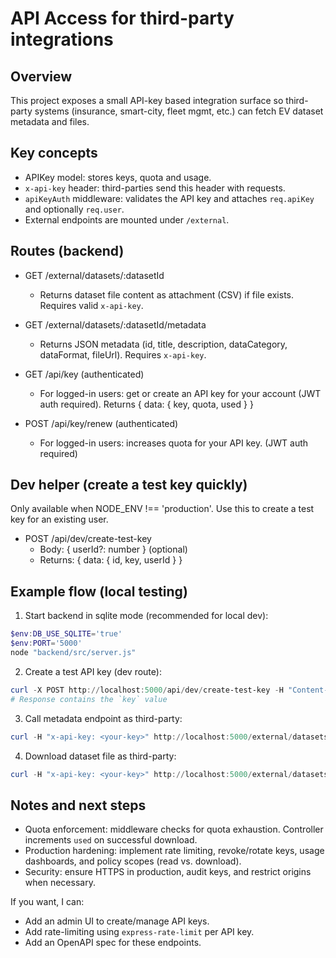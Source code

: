 API Access for third-party integrations
=====================================

Overview
--------
This project exposes a small API-key based integration surface so third-party systems (insurance, smart-city, fleet mgmt, etc.) can fetch EV dataset metadata and files.

Key concepts
------------
- APIKey model: stores keys, quota and usage.
- `x-api-key` header: third-parties send this header with requests.
- `apiKeyAuth` middleware: validates the API key and attaches `req.apiKey` and optionally `req.user`.
- External endpoints are mounted under `/external`.

Routes (backend)
-----------------
- GET /external/datasets/:datasetId
  - Returns dataset file content as attachment (CSV) if file exists. Requires valid `x-api-key`.

- GET /external/datasets/:datasetId/metadata
  - Returns JSON metadata (id, title, description, dataCategory, dataFormat, fileUrl). Requires `x-api-key`.

- GET /api/key (authenticated)
  - For logged-in users: get or create an API key for your account (JWT auth required). Returns { data: { key, quota, used } }

- POST /api/key/renew (authenticated)
  - For logged-in users: increases quota for your API key. (JWT auth required)

Dev helper (create a test key quickly)
--------------------------------------
Only available when NODE_ENV !== 'production'. Use this to create a test key for an existing user.

- POST /api/dev/create-test-key
  - Body: { userId?: number } (optional)
  - Returns: { data: { id, key, userId } }

Example flow (local testing)
---------------------------
1) Start backend in sqlite mode (recommended for local dev):

```powershell
$env:DB_USE_SQLITE='true'
$env:PORT='5000'
node "backend/src/server.js"
```

2) Create a test API key (dev route):

```powershell
curl -X POST http://localhost:5000/api/dev/create-test-key -H "Content-Type: application/json" -d '{}'
# Response contains the `key` value
```

3) Call metadata endpoint as third-party:

```powershell
curl -H "x-api-key: <your-key>" http://localhost:5000/external/datasets/9/metadata
```

4) Download dataset file as third-party:

```powershell
curl -H "x-api-key: <your-key>" http://localhost:5000/external/datasets/9 -o sample_dataset.csv
```

Notes and next steps
--------------------
- Quota enforcement: middleware checks for quota exhaustion. Controller increments `used` on successful download.
- Production hardening: implement rate limiting, revoke/rotate keys, usage dashboards, and policy scopes (read vs. download).
- Security: ensure HTTPS in production, audit keys, and restrict origins when necessary.

If you want, I can:
- Add an admin UI to create/manage API keys.
- Add rate-limiting using `express-rate-limit` per API key.
- Add an OpenAPI spec for these endpoints.

